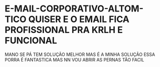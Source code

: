 # E-MAIL-CORPORATIVO-ALTOM-TICO QUISER E O EMAIL FICA PROFISSIONAL PRA KRLH E FUNCIONAL
MANO SE PÁ TEM SOLUÇÃO MELHOR MAS É A MINHA SOLUÇÃO
ESSA PORRA É FANTASTICA MAS NN VOU ABRIR AS PERNAS TÃO FACIL
